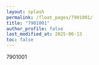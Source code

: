 ```yaml
---
layout: splash
permalink: /float_pages/7901001/
title: "7901001"
author_profile: false
last_modified_at: 2025-06-13
toc: false
---
```

 
7901001
